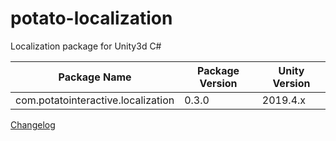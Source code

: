 # potato-localization
Localization package for Unity3d C#

| Package Name | Package Version | Unity Version |
|-----|-----|-----|
| com.potatointeractive.localization | 0.3.0 | 2019.4.x |

[Changelog](CHANGELOG.md)